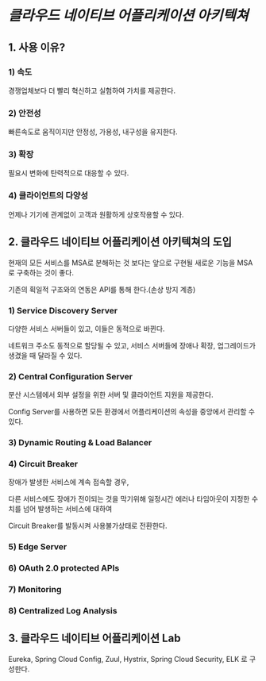 # ***클라우드 네이티브 어플리케이션 아키텍쳐***


## **1. 사용 이유?**

### **1) 속도**

경쟁업체보다 더 빨리 혁신하고 실험하여 가치를 제공한다.

### **2) 안전성**

빠른속도로 움직이지만 안정성, 가용성, 내구성을 유지한다.

### **3) 확장**

필요시 변화에 탄력적으로 대응할 수 있다.

### **4) 클라이언트의 다양성**

언제나 기기에 관계없이 고객과 원활하게 상호작용할 수 있다.




## 2. 클라우드 네이티브 어플리케이션 아키텍쳐의 도입

현재의 모든 서비스를 MSA로 분해하는 것 보다는
앞으로 구현될 새로운 기능을 MSA로 구축하는 것이 좋다.

기존의 획일적 구조와의 연동은 API를 통해 한다.(손상 방지 계층)

### **1) Service Discovery Server**

다양한 서비스 서버들이 있고, 이들은 동적으로 바뀐다. 

네트워크 주소도 동적으로 할당될 수 있고, 서비스 서버들에 장애나 확장, 업그레이드가 생겼을 때 달라질 수 있다.


### **2) Central Configuration Server**

분산 시스템에서 외부 설정을 위한 서버 및 클라이언트 지원을 제공한다.

Config Server를 사용하면 모든 환경에서 어플리케이션의 속성을 중앙에서 관리할 수 ​​있다.

### **3) Dynamic Routing & Load Balancer**



### **4) Circuit Breaker** 

장애가 발생한 서비스에 계속 접속할 경우, 

다른 서비스에도 장애가 전이되는 것을 막기위해 일정시간 에러나 타임아웃이 지정한 수치를 넘어 발생하는 서비스에 대하여 

Circuit Breaker를 발동시켜 사용불가상태로 전환한다.

### **5) Edge Server**

### **6) OAuth 2.0 protected APIs**

### **7) Monitoring**

### **8) Centralized Log Analysis**




## 3. 클라우드 네이티브 어플리케이션 Lab

Eureka, Spring Cloud Config, Zuul, Hystrix, Spring Cloud Security, ELK 로 구성한다.


